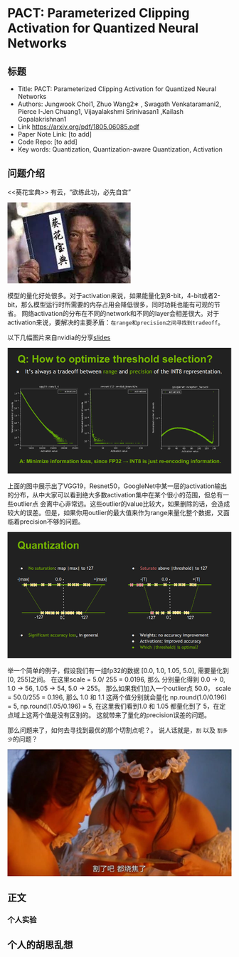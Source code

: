 # PACT: Parameterized Clipping Activation for Quantized Neural Networks

## 标题
* Title: PACT: Parameterized Clipping Activation for Quantized Neural Networks
* Authors: Jungwook Choi1, Zhuo Wang2∗ , Swagath Venkataramani2, Pierce I-Jen Chuang1, Vijayalakshmi Srinivasan1 ,Kailash Gopalakrishnan1
* Link https://arxiv.org/pdf/1805.06085.pdf
* Paper Note Link: [to add]
* Code Repo: [to add]
* Key words: Quantization, Quantization-aware Quantization, Activation

## 问题介绍

<<葵花宝典>> 有云，“欲练此功，必先自宫”

![葵花](./assets/1.jpg)

模型的量化好处很多。对于activation来说，如果能量化到8-bit，4-bit或者2-bit，那么模型运行时所需要的内存占用会降低很多，同时功耗也能有可观的节省。
网络activation的分布在不同的network和不同的layer会相差很大。对于activation来说，要解决的主要矛盾：`在range和precision之间寻找到tradeoff`。

以下几幅图片来自nvidia的分享[slides](https://on-demand.gputechconf.com/gtc/2017/presentation/s7310-8-bit-inference-with-tensorrt.pdf)

![ActivationRange](./assets/ActivationRange.PNG)

上面的图中展示出了VGG19，Resnet50，GoogleNet中某一层的activation输出的分布，从中大家可以看到绝大多数activation集中在某个很小的范围，但总有一些outlier点
会离中心非常远。这些outlier的value比较大，如果删除的话，会造成较大的误差。但是，如果你用outlier的最大值来作为range来量化整个数据，又面临着precision不够的问题。  

![Saturation](./assets/Saturation.PNG)

举一个简单的例子，假设我们有一组fp32的数据 [0.0, 1.0, 1.05, 5.0], 需要量化到 [0, 255]之间。 在这里scale = 5.0/ 255 = 0.0196, 那么
分别量化得到 0.0 -> 0, 1.0 -> 56, 1.05 -> 54, 5.0 -> 255。  那么如果我们加入一个outlier点 50.0， scale = 50.0/255 = 0.196, 那么
1.0 和 1.1 这两个值分别就会量化 np.round(1.0/0.196) = 5,  np.round(1.05/0.196) = 5, 在这里我们看到1.0 和 1.05 都量化到了 5，在定点域上这两个值是没有区别的。
这就带来了量化的precision误差的问题。

那么问题来了，如何去寻找到最优的那个切割点呢？。 说人话就是，`割` 以及 `割多少`的问题？

![GE](./assets/0.jpg)


## 正文


###


### 个人实验


## 个人的胡思乱想





